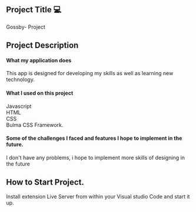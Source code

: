 

## Project Title :computer:
Gossby- Project

## Project Description

#### What my application does 
This app is designed for developing my skills as well as learning new technology.

#### What I used  on this project
Javascript</br>
HTML</br>
CSS</br>
Bulma CSS Framework.

#### Some of the challenges I faced and features I hope to implement in the future.
I don't have any problems, i hope to implement more skills of designing in the future

## How to Start Project.
Install extension Live Server from within your Visual studio Code and start it up.
